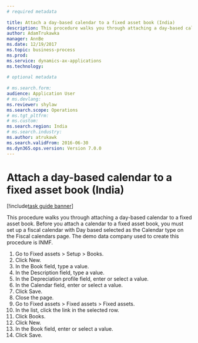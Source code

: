```yaml
--- 
# required metadata 
 
title: Attach a day-based calendar to a fixed asset book (India)
description: This procedure walks you through attaching a day-based calendar to a fixed asset book. 
author: AdamTrukawka
manager: AnnBe 
ms.date: 12/19/2017
ms.topic: business-process 
ms.prod:  
ms.service: dynamics-ax-applications 
ms.technology:  
 
# optional metadata 
 
# ms.search.form:   
audience: Application User 
# ms.devlang:  
ms.reviewer: shylaw
ms.search.scope: Operations 
# ms.tgt_pltfrm:  
# ms.custom:  
ms.search.region: India
# ms.search.industry: 
ms.author: atrukawk
ms.search.validFrom: 2016-06-30 
ms.dyn365.ops.version: Version 7.0.0 
---
```

# Attach a day-based calendar to a fixed asset book (India)

[!include[task guide banner](../../includes/task-guide-banner.md)]

This procedure walks you through attaching a day-based calendar to a fixed asset book. Before you attach a calendar to a fixed asset book, you must set up a fiscal calendar with Day based selected as the Calendar type on the Fiscal calendars page. The demo data company used to create this procedure is INMF.

1. Go to Fixed assets > Setup > Books.
2. Click New.
3. In the Book field, type a value.
4. In the Description field, type a value.
5. In the Depreciation profile field, enter or select a value.
6. In the Calendar field, enter or select a value.
7. Click Save.
8. Close the page.
9. Go to Fixed assets > Fixed assets > Fixed assets.
10. In the list, click the link in the selected row.
11. Click Books.
12. Click New.
13. In the Book field, enter or select a value.
14. Click Save.

